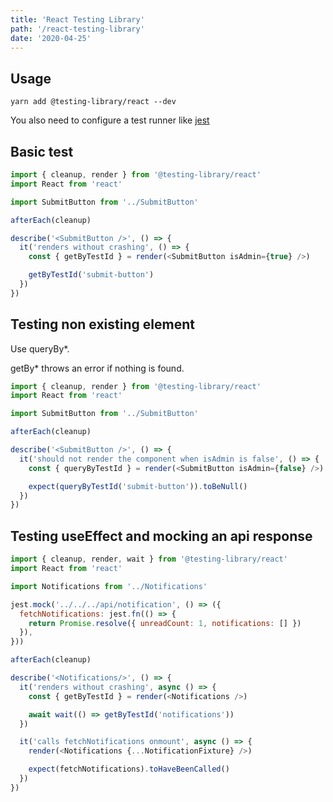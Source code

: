 ```yaml
---
title: 'React Testing Library'
path: '/react-testing-library'
date: '2020-04-25'
---
```


## Usage

```
yarn add @testing-library/react --dev
```

You also need to configure a test runner like [jest](https://jestjs.io/)

## Basic test

```javascript
import { cleanup, render } from '@testing-library/react'
import React from 'react'

import SubmitButton from '../SubmitButton'

afterEach(cleanup)

describe('<SubmitButton />', () => {
  it('renders without crashing', () => {
    const { getByTestId } = render(<SubmitButton isAdmin={true} />)

    getByTestId('submit-button')
  })
})
```

## Testing non existing element

Use queryBy\*.

getBy\* throws an error if nothing is found.

```javascript
import { cleanup, render } from '@testing-library/react'
import React from 'react'

import SubmitButton from '../SubmitButton'

afterEach(cleanup)

describe('<SubmitButton />', () => {
  it('should not render the component when isAdmin is false', () => {
    const { queryByTestId } = render(<SubmitButton isAdmin={false} />)

    expect(queryByTestId('submit-button')).toBeNull()
  })
})
```

## Testing useEffect and mocking an api response

```javascript
import { cleanup, render, wait } from '@testing-library/react'
import React from 'react'

import Notifications from '../Notifications'

jest.mock('../../../api/notification', () => ({
  fetchNotifications: jest.fn(() => {
    return Promise.resolve({ unreadCount: 1, notifications: [] })
  }),
}))

afterEach(cleanup)

describe('<Notifications/>', () => {
  it('renders without crashing', async () => {
    const { getByTestId } = render(<Notifications />)

    await wait(() => getByTestId('notifications'))
  })

  it('calls fetchNotifications onmount', async () => {
    render(<Notifications {...NotificationFixture} />)

    expect(fetchNotifications).toHaveBeenCalled()
  })
})
```
